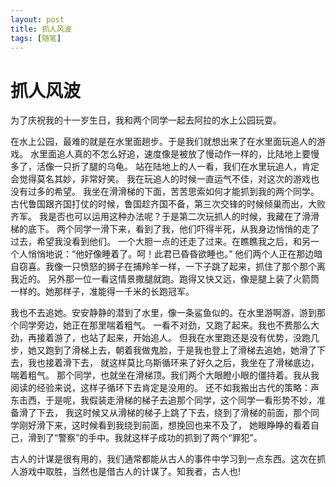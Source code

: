 ```yaml
---
layout: post
title: 抓人风波
tags: [随笔]
---
```


# 抓人风波

为了庆祝我的十一岁生日，我和两个同学一起去阿拉的水上公园玩耍。
  
在水上公园，最难的就是在水里面趟步。于是我们就想出来了在水里面玩追人的游戏。
水里面追人真的不怎么好追，速度像是被放了慢动作一样的，比陆地上要慢多了，活像一只折了腿的乌龟。
站在陆地上的人一看，我们在水里玩追人，肯定会觉得莫名其妙，非常好笑。
我在玩追人的时候一直运气不佳，对这次的游戏也没有过多的希望。
我坐在滑滑梯的下面，苦苦思索如何才能抓到我的两个同学。古代鲁国跟齐国打仗的时候，鲁国趁齐国不备，第三次交锋的时候倾巢而出，大败齐军。
我是否也可以运用这种办法呢？于是第二次玩抓人的时候，我藏在了滑滑梯的底下。
两个同学一滑下来，看到了我，他们吓得半死，从我身边悄悄的走了过去，希望我没看到他们。
一个大胆一点的还走了过来。在瞧瞧我之后，和另一个人悄悄地说：“他好像睡着了。呵！此君已昏昏欲睡也。”
他们两个人正在那边暗自窃喜。我像一只愤怒的狮子在捕羚羊一样，一下子跳了起来，抓住了那个那个离我近的。
另外那一位一看这情景撒腿就跑。跑得又快又远，像是腿上装了火箭筒一样的。她那样子，准能得一千米的长跑冠军。

我也不去追她。安安静静的潜到了水里，像一条鲨鱼似的。在水里游啊游，游到那个同学旁边，她正在那里喘着粗气。
一看不对劲，又跑了起来。我也不费那么大劲，再接着游了，也站了起来，开始追人。
但我在水里跑还是没有优势，没跑几步，她又跑到了滑梯上去，朝着我做鬼脸，于是我也登上了滑梯去追她，她滑了下去，我也接着滑下去，
就这样莫比乌斯循环来了好久之后，我坐在了滑梯底边，喘着粗气。
那个同学，也就坐在滑梯顶。我们两个大眼瞪小眼的僵持着。我从我阅读的经验来说，这样子循环下去肯定是没用的。
还不如我搬出古代的策略：声东击西，于是呢，我假装走滑梯的梯子去追那个同学，这个同学一看形势不妙，准备滑了下去，
我这时候又从滑梯的梯子上跳了下去，绕到了滑梯的前面，那个同学刚好滑下来，这时候看到我绕到前面，想挽回也来不及了，
她眼睁睁的看着自己，滑到了“警察”的手中。我就这样子成功的抓到了两个“罪犯”。

古人的计谋是很有用的，我们通常都能从古人的事件中学习到一点东西。这次在抓人游戏中取胜，当然也是借古人的计谋了。知我者，古人也!






